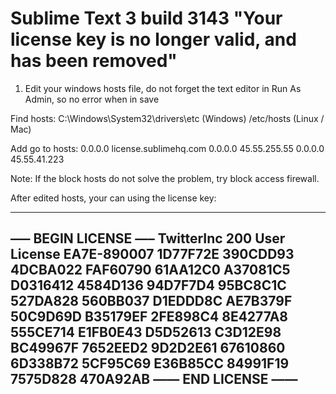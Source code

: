 # Sublime Text 3 build 3143 "Your license key is no longer valid, and has been removed"

1. Edit your windows hosts file, do not forget the text editor in Run As Admin, so no error when in save

Find hosts: 
C:\Windows\System32\drivers\etc (Windows)
/etc/hosts (Linux / Mac)

Add go to hosts:
0.0.0.0 license.sublimehq.com
0.0.0.0 45.55.255.55
0.0.0.0 45.55.41.223

Note: If the block hosts do not solve the problem, try block access firewall.

After edited hosts, your can using the license key:

---
—– BEGIN LICENSE —–
TwitterInc
200 User License
EA7E-890007
1D77F72E 390CDD93 4DCBA022 FAF60790
61AA12C0 A37081C5 D0316412 4584D136
94D7F7D4 95BC8C1C 527DA828 560BB037
D1EDDD8C AE7B379F 50C9D69D B35179EF
2FE898C4 8E4277A8 555CE714 E1FB0E43
D5D52613 C3D12E98 BC49967F 7652EED2
9D2D2E61 67610860 6D338B72 5CF95C69
E36B85CC 84991F19 7575D828 470A92AB
—— END LICENSE ——
---
